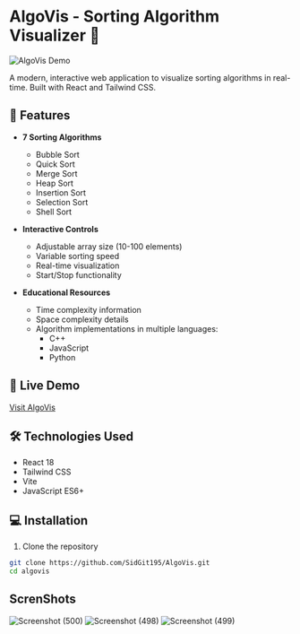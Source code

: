 # AlgoVis - Sorting Algorithm Visualizer 🚀

![AlgoVis Demo](demo.gif)

A modern, interactive web application to visualize sorting algorithms in real-time. Built with React and Tailwind CSS.

## 🌟 Features

- **7 Sorting Algorithms**
  - Bubble Sort
  - Quick Sort
  - Merge Sort
  - Heap Sort
  - Insertion Sort
  - Selection Sort
  - Shell Sort

- **Interactive Controls**
  - Adjustable array size (10-100 elements)
  - Variable sorting speed
  - Real-time visualization
  - Start/Stop functionality

- **Educational Resources**
  - Time complexity information
  - Space complexity details
  - Algorithm implementations in multiple languages:
    - C++
    - JavaScript
    - Python

## 🚀 Live Demo

<a href="https://algorithmsvis.netlify.app/" target="_blank">Visit AlgoVis</a>

## 🛠️ Technologies Used

- React 18
- Tailwind CSS
- Vite
- JavaScript ES6+

## 💻 Installation

1. Clone the repository
```bash
git clone https://github.com/SidGit195/AlgoVis.git
cd algovis
```

## ScrenShots
![Screenshot (500)](https://github.com/user-attachments/assets/10d85965-fe25-471c-b278-b91d486678d5)
![Screenshot (498)](https://github.com/user-attachments/assets/52d8985a-b953-40c7-8a13-c572c351b9d7)
![Screenshot (499)](https://github.com/user-attachments/assets/4404096b-0016-436c-a1de-89392b746f1b)
